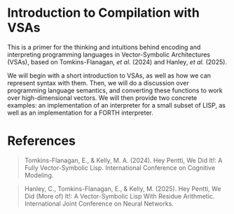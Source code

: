 # Introduction to Compilation with VSAs


<!-- WARNING: THIS FILE WAS AUTOGENERATED! DO NOT EDIT! -->

This is a primer for the thinking and intuitions behind encoding and
interpreting programming languages in Vector-Symbolic Architectures
(VSAs), based on Tomkins-Flanagan, *et al.* (2024) and Hanley, *et al.*
(2025).

We will begin with a short introduction to VSAs, as well as how we can
represent syntax with them. Then, we will do a discussion over
programming language semantics, and converting these functions to work
over high-dimensional vectors. We will then provide two concrete
examples: an implementation of an interpreter for a small subset of
LISP, as well as an implementation for a FORTH interpreter.

# References

> Tomkins-Flanagan, E., & Kelly, M. A. (2024). Hey Pentti, We Did It!: A
> Fully Vector-Symbolic Lisp. International Conference on Cognitive
> Modeling.

> Hanley, C., Tomkins-Flanagan, E., & Kelly, M. (2025). Hey Pentti, We
> Did (More of) It!: A Vector-Symbolic Lisp With Residue Arithmetic.
> International Joint Conference on Neural Networks.
